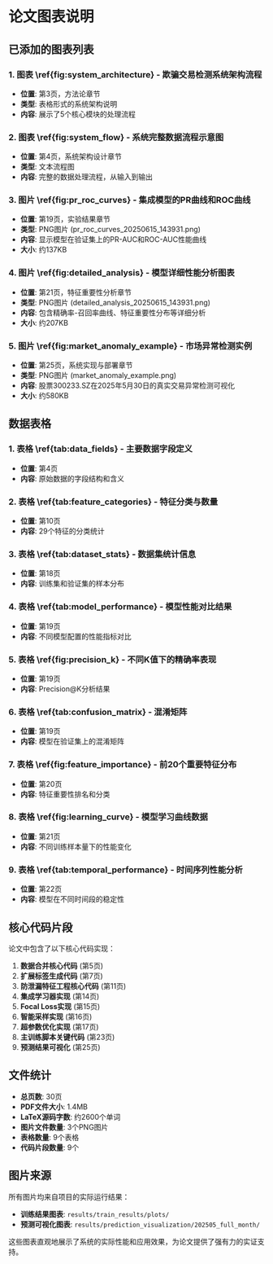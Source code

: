 # 论文图表说明

## 已添加的图表列表

### 1. 图表 \ref{fig:system_architecture} - 欺骗交易检测系统架构流程
- **位置**: 第3页，方法论章节
- **类型**: 表格形式的系统架构说明
- **内容**: 展示了5个核心模块的处理流程

### 2. 图表 \ref{fig:system_flow} - 系统完整数据流程示意图
- **位置**: 第4页，系统架构设计章节
- **类型**: 文本流程图
- **内容**: 完整的数据处理流程，从输入到输出

### 3. 图片 \ref{fig:pr_roc_curves} - 集成模型的PR曲线和ROC曲线
- **位置**: 第19页，实验结果章节
- **类型**: PNG图片 (pr_roc_curves_20250615_143931.png)
- **内容**: 显示模型在验证集上的PR-AUC和ROC-AUC性能曲线
- **大小**: 约137KB

### 4. 图片 \ref{fig:detailed_analysis} - 模型详细性能分析图表
- **位置**: 第21页，特征重要性分析章节
- **类型**: PNG图片 (detailed_analysis_20250615_143931.png)
- **内容**: 包含精确率-召回率曲线、特征重要性分布等详细分析
- **大小**: 约207KB

### 5. 图片 \ref{fig:market_anomaly_example} - 市场异常检测实例
- **位置**: 第25页，系统实现与部署章节
- **类型**: PNG图片 (market_anomaly_example.png)
- **内容**: 股票300233.SZ在2025年5月30日的真实交易异常检测可视化
- **大小**: 约580KB

## 数据表格

### 1. 表格 \ref{tab:data_fields} - 主要数据字段定义
- **位置**: 第4页
- **内容**: 原始数据的字段结构和含义

### 2. 表格 \ref{tab:feature_categories} - 特征分类与数量
- **位置**: 第10页
- **内容**: 29个特征的分类统计

### 3. 表格 \ref{tab:dataset_stats} - 数据集统计信息
- **位置**: 第18页
- **内容**: 训练集和验证集的样本分布

### 4. 表格 \ref{tab:model_performance} - 模型性能对比结果
- **位置**: 第19页
- **内容**: 不同模型配置的性能指标对比

### 5. 表格 \ref{fig:precision_k} - 不同K值下的精确率表现
- **位置**: 第19页
- **内容**: Precision@K分析结果

### 6. 表格 \ref{tab:confusion_matrix} - 混淆矩阵
- **位置**: 第19页
- **内容**: 模型在验证集上的混淆矩阵

### 7. 表格 \ref{fig:feature_importance} - 前20个重要特征分布
- **位置**: 第20页
- **内容**: 特征重要性排名和分类

### 8. 表格 \ref{fig:learning_curve} - 模型学习曲线数据
- **位置**: 第21页
- **内容**: 不同训练样本量下的性能变化

### 9. 表格 \ref{tab:temporal_performance} - 时间序列性能分析
- **位置**: 第22页
- **内容**: 模型在不同时间段的稳定性

## 核心代码片段

论文中包含了以下核心代码实现：

1. **数据合并核心代码** (第5页)
2. **扩展标签生成代码** (第7页)
3. **防泄漏特征工程核心代码** (第11页)
4. **集成学习器实现** (第14页)
5. **Focal Loss实现** (第15页)
6. **智能采样实现** (第16页)
7. **超参数优化实现** (第17页)
8. **主训练脚本关键代码** (第23页)
9. **预测结果可视化** (第25页)

## 文件统计

- **总页数**: 30页
- **PDF文件大小**: 1.4MB
- **LaTeX源码字数**: 约2600个单词
- **图片文件数量**: 3个PNG图片
- **表格数量**: 9个表格
- **代码片段数量**: 9个

## 图片来源

所有图片均来自项目的实际运行结果：
- **训练结果图表**: `results/train_results/plots/`
- **预测可视化图表**: `results/prediction_visualization/202505_full_month/`

这些图表直观地展示了系统的实际性能和应用效果，为论文提供了强有力的实证支持。 